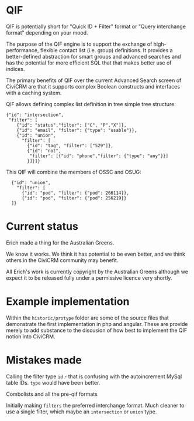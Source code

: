 # QIF

QIF is potentially short for "Quick ID + Filter" format or  "Query interchange
format" depending on your mood.

The purpose of the QIF engine is to support the exchange of high-performance,
    flexible contact list (i.e. group) definitions. It provides a
    better-defined abstraction for smart groups and advanced searches and has
    the potential for more efficient SQL that that makes better use of indices.

The primary benefits of QIF over the current Advanced Search screen of CiviCRM
are that it supports complex Boolean constructs and interfaces with a caching
system.

QIF allows defining complex list definition in tree simple tree structure:

    {"id": "intersection",
     "filter": [
        {"id": "status","filter": ["C", "P","X"]},
        {"id": "email", "filter": {"type": "usable"}},
        {"id": "union",
          "filter": [
            {"id": "tag", "filter": ["529"]},
            {"id": "not",
             "filter": [{"id": "phone","filter": {"type": "any"}}]
            }]}]}

This QIF will combine the members of OSSC and OSUG:

      {"id": "union",
        "filter": [
          {"id": "pod", "filter": {"pod": 266114}},
          {"id": "pod", "filter": {"pod": 256219}}
      ]}

# Current status

Erich made a thing for the Australian Greens.

We know it works. We think it has potential to be even better, and we
think others in the CiviCRM community may benefit.

All Erich's work is currently copyright by the Australian Greens although we
expect it to be released fully under a permissive licence very shortly.

# Example implementation

Within the `historic/protype` folder are some of the source files that
demonstrate the first implementation in php and angular. These are provide
merely to add substance to the discusion of how best to implement the QIF
notion into CiviCRM.

# Mistakes made

Calling the filter type `id` - that is confusing with the autoincrement MySql
table IDs. `type` would have been better.

Combolists and all the pre-qif formats

Initially making `filters` the preferred interchange format. Much cleaner to
use a single filter, which maybe an `intersection` or `union` type.

